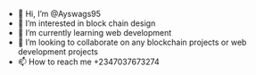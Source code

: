 - 👋 Hi, I’m @Ayswags95
- 👀 I’m interested in block chain design
- 🌱 I’m currently learning web development
- 💞️ I’m looking to collaborate on any blockchain projects or web development projects
- 📫 How to reach me +2347037673274

<!---
Ayswags95/Ayswags95 is a ✨ special ✨ repository because its `README.md` (this file) appears on your GitHub profile.
You can click the Preview link to take a look at your changes.
--->
